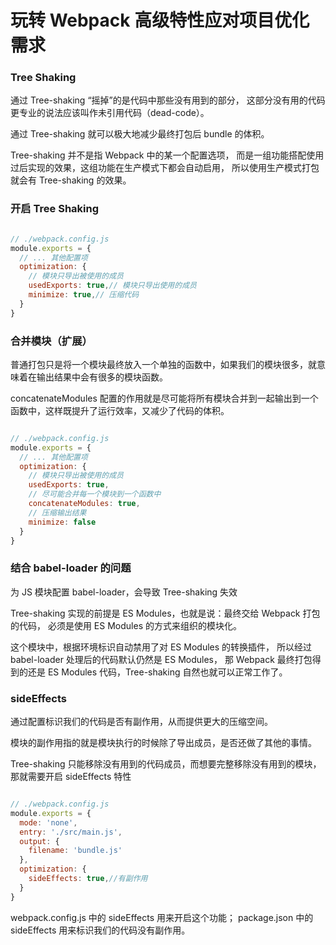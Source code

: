 # 玩转 Webpack 高级特性应对项目优化需求

### Tree Shaking


通过 Tree-shaking “摇掉”的是代码中那些没有用到的部分，
这部分没有用的代码更专业的说法应该叫作未引用代码（dead-code）。



通过 Tree-shaking 就可以极大地减少最终打包后 bundle 的体积。


Tree-shaking 并不是指 Webpack 中的某一个配置选项，
而是一组功能搭配使用过后实现的效果，这组功能在生产模式下都会自动启用，
所以使用生产模式打包就会有 Tree-shaking 的效果。


### 开启 Tree Shaking


```js

// ./webpack.config.js
module.exports = {
  // ... 其他配置项
  optimization: {
    // 模块只导出被使用的成员
    usedExports: true,// 模块只导出使用的成员
    minimize: true,// 压缩代码
  }
}

```



### 合并模块（扩展）


普通打包只是将一个模块最终放入一个单独的函数中，如果我们的模块很多，就意味着在输出结果中会有很多的模块函数。


concatenateModules 配置的作用就是尽可能将所有模块合并到一起输出到一个函数中，这样既提升了运行效率，又减少了代码的体积。



```js

// ./webpack.config.js
module.exports = {
  // ... 其他配置项
  optimization: {
    // 模块只导出被使用的成员
    usedExports: true,
    // 尽可能合并每一个模块到一个函数中
    concatenateModules: true,
    // 压缩输出结果
    minimize: false
  }
}

```



### 结合 babel-loader 的问题

为 JS 模块配置 babel-loader，会导致 Tree-shaking 失效

Tree-shaking 实现的前提是 ES Modules，也就是说：最终交给 Webpack 打包的代码，
必须是使用 ES Modules 的方式来组织的模块化。



这个模块中，根据环境标识自动禁用了对 ES Modules 的转换插件，
所以经过 babel-loader 处理后的代码默认仍然是 ES Modules，
那 Webpack 最终打包得到的还是 ES Modules 代码，Tree-shaking 自然也就可以正常工作了。



### sideEffects

通过配置标识我们的代码是否有副作用，从而提供更大的压缩空间。


模块的副作用指的就是模块执行的时候除了导出成员，是否还做了其他的事情。


Tree-shaking 只能移除没有用到的代码成员，而想要完整移除没有用到的模块，那就需要开启 sideEffects 特性


```js

// ./webpack.config.js
module.exports = {
  mode: 'none',
  entry: './src/main.js',
  output: {
    filename: 'bundle.js'
  },
  optimization: {
    sideEffects: true,//有副作用
  }
}


```

webpack.config.js 中的 sideEffects 用来开启这个功能；
package.json 中的 sideEffects 用来标识我们的代码没有副作用。


